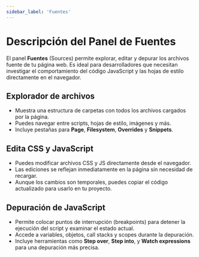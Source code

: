 ```yaml
---
sidebar_label: 'Fuentes'
---
```


# Descripción del Panel de Fuentes

El panel **Fuentes** (Sources) permite explorar, editar y depurar los archivos fuente de tu página web. Es ideal para desarrolladores que necesitan investigar el comportamiento del código JavaScript y las hojas de estilo directamente en el navegador.

## Explorador de archivos

- Muestra una estructura de carpetas con todos los archivos cargados por la página.
- Puedes navegar entre scripts, hojas de estilo, imágenes y más.
- Incluye pestañas para **Page**, **Filesystem**, **Overrides** y **Snippets**.

## Edita CSS y JavaScript

- Puedes modificar archivos CSS y JS directamente desde el navegador.
- Las ediciones se reflejan inmediatamente en la página sin necesidad de recargar.
- Aunque los cambios son temporales, puedes copiar el código actualizado para usarlo en tu proyecto.

## Depuración de JavaScript

- Permite colocar puntos de interrupción (breakpoints) para detener la ejecución del script y examinar el estado actual.
- Accede a variables, objetos, call stacks y scopes durante la depuración.
- Incluye herramientas como **Step over**, **Step into**, y **Watch expressions** para una depuración más precisa.

